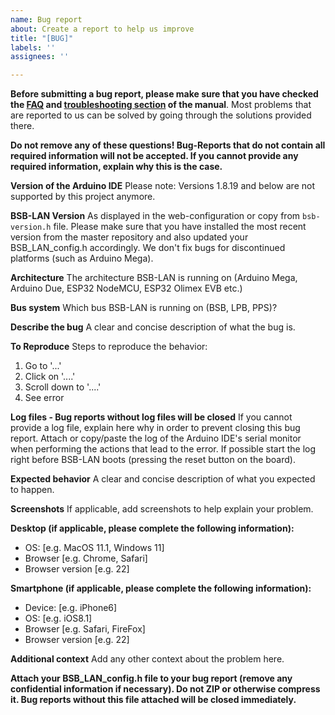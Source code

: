 ```yaml
---
name: Bug report
about: Create a report to help us improve
title: "[BUG]"
labels: ''
assignees: ''

---
```


**Before submitting a bug report, please make sure that you have checked the [FAQ](https://docs.bsb-lan.de/faq.html) and [troubleshooting section](https://docs.bsb-lan.de/troubleshooting.html) of the manual**. Most problems that are reported to us can be solved by going through the solutions provided there.

**Do not remove any of these questions! Bug-Reports that do not contain all required information will not be accepted. If you cannot provide any required information, explain why this is the case.**

**Version of the Arduino IDE**
Please note: Versions 1.8.19 and below are not supported by this project anymore.

**BSB-LAN Version**
As displayed in the web-configuration or copy from `bsb-version.h` file. Please make sure that you have installed the most recent version from the master repository and also updated your BSB_LAN_config.h accordingly. We don't fix bugs for discontinued platforms (such as Arduino Mega).

**Architecture**
The architecture BSB-LAN is running on (Arduino Mega, Arduino Due, ESP32 NodeMCU, ESP32 Olimex EVB etc.)

**Bus system**
Which bus BSB-LAN is running on (BSB, LPB, PPS)?

**Describe the bug**
A clear and concise description of what the bug is.

**To Reproduce**
Steps to reproduce the behavior:
1. Go to '...'
2. Click on '....'
3. Scroll down to '....'
4. See error

**Log files - Bug reports without log files will be closed**
If you cannot provide a log file, explain here why in order to prevent closing this bug report. Attach or copy/paste the log of the Arduino IDE's serial monitor when performing the actions that lead to the error. If possible start the log right before BSB-LAN boots (pressing the reset button on the board).

**Expected behavior**
A clear and concise description of what you expected to happen.

**Screenshots**
If applicable, add screenshots to help explain your problem.

**Desktop (if applicable, please complete the following information):**
 - OS: [e.g. MacOS 11.1, Windows 11]
 - Browser [e.g. Chrome, Safari]
 - Browser version [e.g. 22]

**Smartphone (if applicable, please complete the following information):**
 - Device: [e.g. iPhone6]
 - OS: [e.g. iOS8.1]
 - Browser [e.g. Safari, FireFox]
 - Browser version [e.g. 22]

**Additional context**
Add any other context about the problem here.

**Attach your BSB_LAN_config.h file to your bug report (remove any confidential information if necessary). Do not ZIP or otherwise compress it. Bug reports without this file attached will be closed immediately.**
